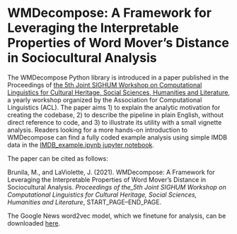 # WMDecompose: A Framework for Leveraging the Interpretable Properties of Word Mover’s Distance in Sociocultural Analysis

The WMDecompose Python library is introduced in a paper published in the Proceedings of [the 5th Joint SIGHUM Workshop on Computational Linguistics for Cultural Heritage, Social Sciences, Humanities and Literature](https://www.aclweb.org/portal/content/5th-joint-sighum-workshop-computational-linguistics-cultural-heritage-social-sciences), a yearly workshop organized by the Association for Computational Linguistics (ACL). The paper aims 1) to explain the analytic motivation for creating the codebase, 2) to describe the pipeline in plain English, without direct reference to code, and 3) to illustrate its utility with a small vignette analysis. Readers looking for a more hands-on introduction to WMDecompose can find a fully coded example analysis using simple IMDB data in the [IMDB_example.ipynb jupyter notebook](https://github.com/maybemkl/wmdecompose/tree/master/paper/notebooks). 

The paper can be cited as follows:

Brunila, M., and LaViolette, J. (2021). WMDecompose: A Framework for Leveraging the Interpretable Properties of Word Mover’s Distance in Sociocultural Analysis. _Proceedings of the_5th Joint SIGHUM Workshop on Computational Linguistics for Cultural Heritage, Social Sciences, Humanities and Literature_, START_PAGE–END_PAGE.

The Google News word2vec model, which we finetune for analysis, can be downloaded [here](https://github.com/mmihaltz/word2vec-GoogleNews-vectors).
